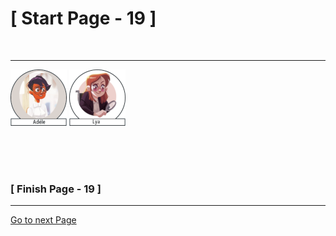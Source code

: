 #						     [ Start Page - 19 ]
<br>

---

![Adéle](images/adele-1.png) ![Lya](images/lya-01.png)


  
   
  
 
<br>
<br>
<br>

###			             [ Finish Page - 19 ]

---

[Go to next Page](https://github.com/batistasilva/Lya-Comic-book/blob/main/Page-19.md)
